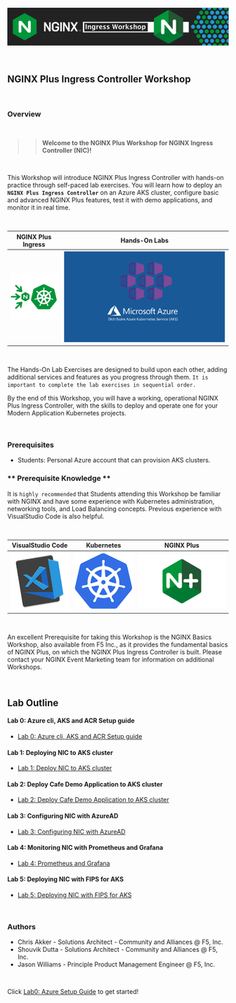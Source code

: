 ![NGINX NIC](media/nicworkshop-banner.png)

<br/>

## NGINX Plus Ingress Controller Workshop

<br/>

### Overview

<br/>

> ><strong>Welcome to the NGINX Plus Workshop for NGINX Ingress Controller (NIC)!</strong>

<br/>

This Workshop will introduce NGINX Plus Ingress Controller with hands-on practice through self-paced lab exercises.  You will learn how to deploy an **`NGINX Plus Ingress Controller`** on an Azure AKS cluster, configure basic and advanced NGINX Plus features, test it with demo applications, and monitor it in real time. 

<br/>

NGINX Plus Ingress  |  Hands-On Labs
:-------------------------:|:-------------------------:
![](media/nginx-ingress-icon.png)  |  ![](media/azure-aks-icon.png)

<br/>

The Hands-On Lab Exercises are designed to build upon each other, adding additional services and features as you progress through them.  `It is important to complete the lab exercises in sequential order.`

By the end of this Workshop, you will have a working, operational NGINX Plus Ingress Controller, with the skills to deploy and operate one for your Modern Application Kubernetes projects.

<br/>

### Prerequisites

- Students:  Personal Azure account that can provision AKS clusters.


### ** Prerequisite Knowledge **

It is `highly recommended` that Students attending this Workshop be familiar with NGINX and have some experience with Kubernetes administration, networking tools, and Load Balancing concepts.  Previous experience with VisualStudio Code is also helpful.

</br>

VisualStudio Code  |  Kubernetes  |  NGINX Plus
:-------------------------:|:-------------------------:|:-------------------------:
![](media/vs-code-icon.png)  |  ![](media/kubernetes-icon.png)   |  ![](media/nginx-plus-icon.png)

<br/>

An excellent Prerequisite for taking this Workshop is the NGINX Basics Workshop, also available from F5 Inc., as it provides the fundamental basics of NGINX Plus, on which the NGINX Plus Ingress Controller is built.  Please contact your NGINX Event Marketing team for information on additional Workshops.

</br>

## Lab Outline

#### Lab 0: Azure cli, AKS and ACR Setup guide
- [Lab 0: Azure cli, AKS and ACR Setup guide](lab0/readme.md)

#### Lab 1: Deploying NIC to AKS cluster
- [Lab 1: Deploy NIC to AKS cluster](lab1/readme.md)

#### Lab 2: Deploy Cafe Demo Application to AKS cluster
- [Lab 2: Deploy Cafe Demo Application to AKS cluster](lab2/readme.md)

#### Lab 3: Configuring NIC with AzureAD 
- [Lab 3: Configuring NIC with AzureAD](lab3/readme.md)
  
#### Lab 4: Monitoring NIC with Prometheus and Grafana
- [Lab 4: Prometheus and Grafana](lab4/readme.md)

#### Lab 5: Deploying NIC with FIPS for AKS
- [Lab 5: Deploying NIC with FIPS for AKS](lab5/readme.md)

<br/>

### Authors
- Chris Akker - Solutions Architect - Community and Alliances @ F5, Inc.
- Shouvik Dutta - Solutions Architect - Community and Alliances @ F5, Inc.
- Jason Williams - Principle Product Management Engineer @ F5, Inc.

<br/>

Click [Lab0: Azure Setup Guide](lab0/readme.md) to get started! 
